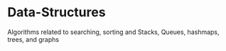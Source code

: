# Data-Structures
Algorithms related to searching, sorting and Stacks, Queues, hashmaps, trees, and graphs
